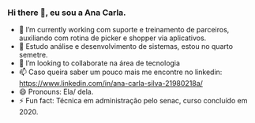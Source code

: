 ### Hi there 👋,  eu sou a Ana Carla.

- 🔭 I’m currently working  com suporte e treinamento de parceiros, auxiliando com rotina de picker e shopper via aplicativos.
- 🌱 Estudo análise e desenvolvimento de sistemas, estou no quarto semetre.
- 👯 I’m looking to collaborate  na área de tecnologia
- 📫 Caso queira saber um pouco mais me encontre no linkedin: https://www.linkedin.com/in/ana-carla-silva-21980218a/
- 😄 Pronouns:  Ela/ dela.
- ⚡ Fun fact:  Técnica em administração pelo senac, curso concluído em 2020.

<div align="center">
  <a href="https://github.com/Anacssila">
</div>

<div style="display: inline_pink>  
